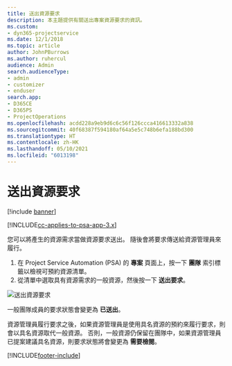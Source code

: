 ```yaml
---
title: 送出資源要求
description: 本主題提供有關送出專案資源要求的資訊。
ms.custom:
- dyn365-projectservice
ms.date: 12/1/2018
ms.topic: article
author: JohnPBurrows
ms.author: ruhercul
audience: Admin
search.audienceType:
- admin
- customizer
- enduser
search.app:
- D365CE
- D365PS
- ProjectOperations
ms.openlocfilehash: acdd228a9eb9d6c6c56f126ccca416613332a838
ms.sourcegitcommit: 40f68387f594180af64a5e5c748b6efa188bd300
ms.translationtype: HT
ms.contentlocale: zh-HK
ms.lasthandoff: 05/10/2021
ms.locfileid: "6013198"
---
```

# <a name="submitting-a-resource-request"></a>送出資源要求

[!include [banner](../includes/psa-now-project-operations.md)]

[!INCLUDE[cc-applies-to-psa-app-3.x](../includes/cc-applies-to-psa-app-3x.md)]

您可以將產生的資源需求當做資源要求送出。 隨後會將要求傳送給資源管理員來履行。

1. 在 Project Service Automation (PSA) 的 **專案** 頁面上，按一下 **團隊** 索引標籤以檢視可預約資源清單。 
2. 從清單中選取具有資源需求的一般資源，然後按一下 **送出要求**。

![送出資源要求](media/RM-how-to-18.png)

一般團隊成員的要求狀態會變更為 **已送出**。

資源管理員履行要求之後，如果資源管理員是使用具名資源的預約來履行要求，則會以具名資源取代一般資源。 否則，一般資源仍保留在團隊中，如果資源管理員已提案建議具名資源，則要求狀態將會變更為 **需要檢閱**。


[!INCLUDE[footer-include](../includes/footer-banner.md)]